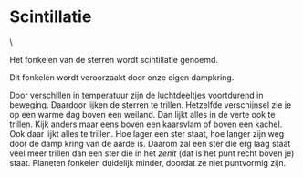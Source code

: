 # Scintillatie

\

Het fonkelen van de sterren wordt scintillatie genoemd.

Dit fonkelen wordt veroorzaakt door onze eigen dampkring.

Door verschillen in temperatuur zijn de luchtdeeltjes voortdurend in
beweging. Daardoor lijken de sterren te trillen. Hetzelfde verschijnsel
zie je op een warme dag boven een weiland. Dan lijkt alles in de verte
ook te trillen. Kijk anders maar eens boven een kaarsvlam of boven een
kachel. Ook daar lijkt alles te trillen. Hoe lager een ster staat, hoe
langer zijn weg door de damp kring van de aarde is. Daarom zal een ster
die erg laag staat veel meer trillen dan een ster die in het *zenit*
(dat is het punt recht boven je) staat. Planeten fonkelen duidelijk
minder, doordat ze niet puntvormig zijn.
